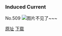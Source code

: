 ### Induced Current
No.509
![图片不见了~~~](https://imgs.xkcd.com/comics/induced_current.png)

[原址](https://xkcd.com//509) [下载](https://imgs.xkcd.com/comics/induced_current.png)

